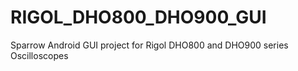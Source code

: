 # RIGOL_DHO800_DHO900_GUI
Sparrow Android GUI project for Rigol DHO800 and DHO900 series Oscilloscopes
